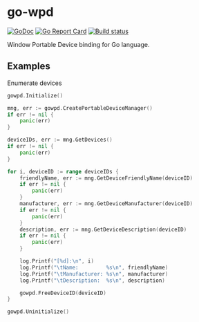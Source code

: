 # go-wpd

[![GoDoc](https://godoc.org/github.com/rlj1202/go-wpd?status.svg)](https://godoc.org/github.com/rlj1202/go-wpd)
[![Go Report Card](https://goreportcard.com/badge/github.com/rlj1202/go-wpd)](https://goreportcard.com/report/github.com/rlj1202/go-wpd)
[![Build status](https://ci.appveyor.com/api/projects/status/yei4t5h2rq1cmsao?svg=true)](https://ci.appveyor.com/project/rlj1202/go-wpd)

Window Portable Device binding for Go language.

## Examples

Enumerate devices

```go
gowpd.Initialize()

mng, err := gowpd.CreatePortableDeviceManager()
if err != nil {
    panic(err)
}

deviceIDs, err := mng.GetDevices()
if err != nil {
    panic(err)
}

for i, deviceID := range deviceIDs {
    friendlyName, err := mng.GetDeviceFriendlyName(deviceID)
    if err != nil {
        panic(err)
    }
    manufacturer, err := mng.GetDeviceManufacturer(deviceID)
    if err != nil {
        panic(err)
    }
    description, err := mng.GetDeviceDescription(deviceID)
    if err != nil {
        panic(err)
    }

    log.Printf("[%d]:\n", i)
    log.Printf("\tName:         %s\n", friendlyName)
    log.Printf("\tManufacturer: %s\n", manufacturer)
    log.Printf("\tDescription:  %s\n", description)

    gowpd.FreeDeviceID(deviceID)
}

gowpd.Uninitialize()
```
